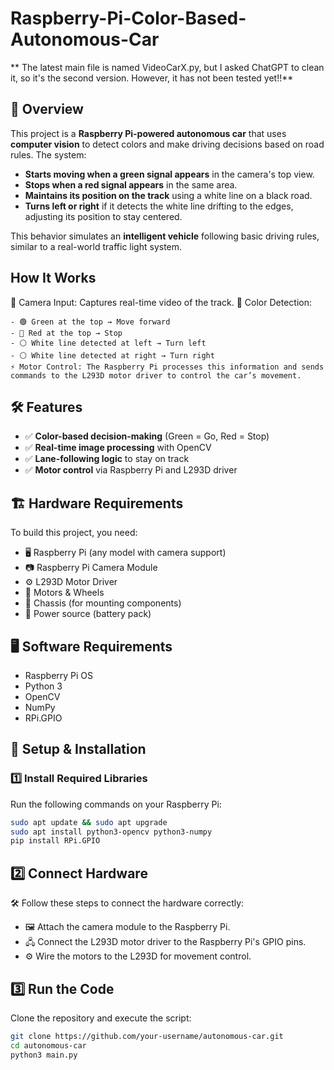 # Raspberry-Pi-Color-Based-Autonomous-Car

** The latest main file is named VideoCarX.py, but I asked ChatGPT to clean it, so it's the second version. However, it has not been tested yet!!**


## 📌 Overview  
This project is a **Raspberry Pi-powered autonomous car** that uses **computer vision** to detect colors and make driving decisions based on road rules. The system:  
- **Starts moving when a green signal appears** in the camera's top view.  
- **Stops when a red signal appears** in the same area.  
- **Maintains its position on the track** using a white line on a black road.  
- **Turns left or right** if it detects the white line drifting to the edges, adjusting its position to stay centered.  

This behavior simulates an **intelligent vehicle** following basic driving rules, similar to a real-world traffic light system.  

## How It Works
📸 Camera Input: Captures real-time video of the track.
🎨 Color Detection:
    
    - 🟢 Green at the top → Move forward
    - 🔴 Red at the top → Stop
    - ⚪ White line detected at left → Turn left
    - ⚪ White line detected at right → Turn right
    ⚡ Motor Control: The Raspberry Pi processes this information and sends commands to the L293D motor driver to control the car’s movement.

## 🛠️ Features  
- ✅ **Color-based decision-making** (Green = Go, Red = Stop)  
- ✅ **Real-time image processing** with OpenCV  
- ✅ **Lane-following logic** to stay on track  
- ✅ **Motor control** via Raspberry Pi and L293D driver  

## 🏗️ Hardware Requirements  
To build this project, you need:  
- 🖥️ Raspberry Pi (any model with camera support)  
- 📷 Raspberry Pi Camera Module  
- ⚙️ L293D Motor Driver  
- 🚗 Motors & Wheels  
- 🔩 Chassis (for mounting components)  
- 🔋 Power source (battery pack)  

## 🖥️ Software Requirements  
- Raspberry Pi OS  
- Python 3  
- OpenCV  
- NumPy  
- RPi.GPIO  

## 🚀 Setup & Installation  

### 1️⃣ Install Required Libraries  
Run the following commands on your Raspberry Pi:  

```bash
sudo apt update && sudo apt upgrade
sudo apt install python3-opencv python3-numpy
pip install RPi.GPIO

```
## 2️⃣ Connect Hardware
🛠️ Follow these steps to connect the hardware correctly:
- 🖼️ Attach the camera module to the Raspberry Pi.
- 🖧 Connect the L293D motor driver to the Raspberry Pi's GPIO pins.
- ⚙️ Wire the motors to the L293D for movement control.

## 3️⃣ Run the Code

Clone the repository and execute the script:

```bash
git clone https://github.com/your-username/autonomous-car.git
cd autonomous-car
python3 main.py
```
